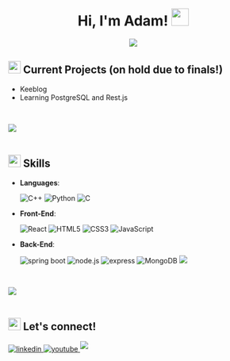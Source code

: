 <h1 align="center"><b>Hi, I'm Adam! </b><img src="https://media.giphy.com/media/hvRJCLFzcasrR4ia7z/giphy.gif" width="35"></h1>
  
<!--  -->
<p align="center">
  <a href="https://github.com/DenverCoder1/readme-typing-svg"><img src="https://readme-typing-svg.herokuapp.com?font=Time+New+Roman&amp;color=cyan&amp;size=25&amp;center=true&amp;vCenter=true&amp;width=600&amp;height=100&amp;lines=Computer+Science+Student+At+UGA;Full-Stack+Developer;Custom+Keyboard+Enthusiast"></a>
</p>
<div style={}>
<h2><img src="https://media3.giphy.com/media/v1.Y2lkPTc5MGI3NjExbXdkMmtibGxyZmlmODdsYnExb2ZrYjMxNWNweW43ZHY1anFvMGNudiZlcD12MV9pbnRlcm5hbF9naWZfYnlfaWQmY3Q9cw/Oj25fisQ3zhukVWY96/giphy.gif" width="25px"> <strong>Current Projects (on hold due to finals!)</strong></h2></div>
<p></p>
<ul>
<li>Keeblog</li>
<li>Learning PostgreSQL and Rest.js</li>
</ul>
<br>
<p><img src="https://user-images.githubusercontent.com/73097560/115834477-dbab4500-a447-11eb-908a-139a6edaec5c.gif"><br><br></p>
<h2 id="-skills"><img src="https://media.giphy.com/media/GsSftOXDkxwEs5DOrf/giphy.gif?cid=ecf05e47zyivdq5nf8z16r3tyfthvftotptbk8zgrs4r96fv&ep=v1_stickers_related&rid=giphy.gif&ct=s" width="25px"><b> Skills</b></h2>
<p align="center">
</p><ul>
<li>
<p><strong>Languages</strong>:</p>
<p>
<img src="https://img.shields.io/badge/Java-%23ED8B00.svg?style=for-the-badge&logo=openjdk&logoColor=white" alt="C++">
<img src="https://img.shields.io/badge/Python%20-%2314354C.svg?style=for-the-badge&amp;logo=python&amp;logoColor=white" alt="Python"> <img src="https://img.shields.io/badge/C%20-%232370ED.svg?style=for-the-badge&amp;logo=c&amp;logoColor=white" alt="C"></p>
</li>
</ul>
<ul>
<li>
<p><strong>Front-End</strong>:</p>
<p><img src="https://img.shields.io/badge/React-%2320232a.svg?style=for-the-badge&logo=react&logoColor=%2361DAFB" alt="React">
<img src="https://img.shields.io/badge/HTML5%20-%23E34F26.svg?style=for-the-badge&amp;logo=html5&amp;logoColor=white" alt="HTML5">
<img src="https://img.shields.io/badge/CSS%20-%231572B6.svg?style=for-the-badge&amp;logo=css3&amp;logoColor=white" alt="CSS3">
<img src="https://img.shields.io/badge/JavaScript%20-%23F7DF1E.svg?style=for-the-badge&amp;logo=javascript&amp;logoColor=black" alt="JavaScript"></p>
</li>
</ul>
<ul>
<li>
<p><strong>Back-End</strong>:</p>
<p><img src="https://img.shields.io/badge/Spring%20Boot-6DB33F?logo=springboot&logoColor=fff&style=for-the-badge" alt="spring boot">
<img src="https://img.shields.io/badge/Node.js-6DA55F?logo=node.js&logoColor=white&style=for-the-badge" alt="node.js">
<img src="https://img.shields.io/badge/Express.js-%23404d59.svg?logo=express&logoColor=%2361DAFB&style=for-the-badge" alt="express">
<img src="https://img.shields.io/badge/MongoDB-%234ea94b.svg?logo=mongodb&logoColor=white&style=for-the-badge" alt="MongoDB">
<img src="https://img.shields.io/badge/MySQL-4479A1?logo=mysql&logoColor=fff&style=for-the-badge"></p>
</li>
</ul>
<br>
<p><img src="https://user-images.githubusercontent.com/73097560/115834477-dbab4500-a447-11eb-908a-139a6edaec5c.gif"><br><br></p>
<h2 id="-skills"><img src="https://media.giphy.com/media/i00Ho1s3v7BVQ5qBLp/giphy.gif?cid=ecf05e47zyivdq5nf8z16r3tyfthvftotptbk8zgrs4r96fv&ep=v1_stickers_related&rid=giphy.gif&ct=s" width="25px"><b> Let's connect!</b></h2>
<div align="left">
<a href="https://linkedin.com/in/adambrams" target="_blank">
<img src="https://img.shields.io/badge/linkedin-%2300acee.svg?color=405DE6&amp;style=for-the-badge&amp;logo=linkedin&amp;logoColor=white" alt="linkedin" style="margin-bottom: 5px;">
</a>
<a href="https://youtube.com/@duckkeebs"><img src="https://img.shields.io/badge/YouTube-%23FF0000.svg?logo=YouTube&logoColor=white&style=for-the-badge" alt="youtube" style="margin-bottom: 5px;">
</a>
<img src="https://img.shields.io/badge/Discord: ducky04-%235865F2.svg?&logo=discord&logoColor=white&style=for-the-badge" style="margin-bottom: 5px;">
</div>
<br>
